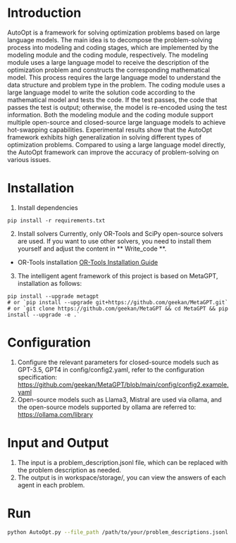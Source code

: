 # Introduction
AutoOpt is a framework for solving optimization problems based on large language models. The main idea is to decompose the problem-solving process into modeling and coding stages, which are implemented by the modeling module and the coding module, respectively.
The modeling module uses a large language model to receive the description of the optimization problem and constructs the corresponding mathematical model. This process requires the large language model to understand the data structure and problem type in the problem.
The coding module uses a large language model to write the solution code according to the mathematical model and tests the code. If the test passes, the code that passes the test is output; otherwise, the model is re-encoded using the test information. Both the modeling module and the coding module support multiple open-source and closed-source large language models to achieve hot-swapping capabilities.
Experimental results show that the AutoOpt framework exhibits high generalization in solving different types of optimization problems. Compared to using a large language model directly, the AutoOpt framework can improve the accuracy of problem-solving on various issues.
# Installation
1. Install dependencies
```shell
pip install -r requirements.txt
```
2. Install solvers
Currently, only OR-Tools and SciPy open-source solvers are used. If you want to use other solvers, you need to install them yourself and adjust the content in ** Write_code **.
* OR-Tools installation
[OR-Tools Installation Guide](https://developers.google.com/optimization/install?hl=zh-cn)
3. The intelligent agent framework of this project is based on MetaGPT, installation as follows:
```shell
pip install --upgrade metagpt
# or `pip install --upgrade git+https://github.com/geekan/MetaGPT.git`
# or `git clone https://github.com/geekan/MetaGPT && cd MetaGPT && pip install --upgrade -e .`
```
# Configuration
1. Configure the relevant parameters for closed-source models such as GPT-3.5, GPT4 in config/config2.yaml, refer to the configuration specification: https://github.com/geekan/MetaGPT/blob/main/config/config2.example.yaml
2. Open-source models such as Llama3, Mistral are used via ollama, and the open-source models supported by ollama are referred to: https://ollama.com/library
# Input and Output
1. The input is a problem_description.jsonl file, which can be replaced with the problem description as needed.
2. The output is in workspace/storage/, you can view the answers of each agent in each problem.

# Run
```bash
python AutoOpt.py --file_path /path/to/your/problem_descriptions.jsonl
```



